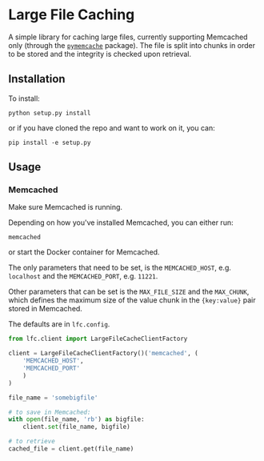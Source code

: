 # Large File Caching

A simple library for caching large files, currently supporting Memcached only (through the [`pymemcache`](https://github.com/pinterest/pymemcache) package).
The file is split into chunks in order to be stored and the integrity is checked upon retrieval.

## Installation
To install:

`python setup.py install`

or if you have cloned the repo and want to work on it, you can:

`pip install -e setup.py`

## Usage
### Memcached

Make sure Memcached is running.

Depending on how you've installed Memcached, 
you can either run:
```commandline
memcached
```
or start the Docker container for Memcached.

The only parameters that need to be set, is the `MEMCACHED_HOST`, e.g. `localhost` and the `MEMCACHED_PORT`, e.g.
`11221`.

Other parameters that can be set is the `MAX_FILE_SIZE` and the `MAX_CHUNK`, which defines the maximum size of the value chunk in the `{key:value}` pair stored in Memcached.

The defaults are in `lfc.config`. 

```python
from lfc.client import LargeFileCacheClientFactory

client = LargeFileCacheClientFactory()('memcached', (
    'MEMCACHED_HOST', 
    'MEMCACHED_PORT'
    )
)

file_name = 'somebigfile'

# to save in Memcached:
with open(file_name, 'rb') as bigfile:
    client.set(file_name, bigfile)

# to retrieve
cached_file = client.get(file_name)

```
